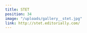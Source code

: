 ```yaml
---
title: STET
position: 34
image: "/uploads/gallery__stet.jpg"
link: http://stet.editorially.com/
---
```


